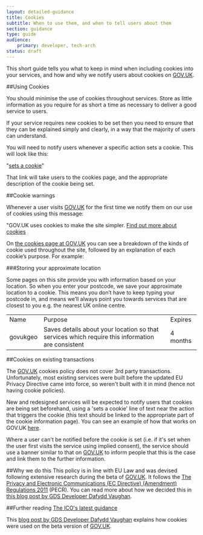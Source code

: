 ```yaml
---
layout: detailed-guidance
title: Cookies
subtitle: When to use them, and when to tell users about them
section: guidance
type: guide
audience:
    primary: developer, tech-arch
status: draft
---
```



This short guide tells you what to keep in mind when including cookies into your services, and how and why we notify users about cookies on [GOV.UK](http://www.gov.uk).

##Using Cookies

You should minimise the use of cookies throughout services. Store as little information as you require for as short a time as necessary to deliver a good service to users.

If your service requires new cookies to be set then you need to ensure that they can be explained simply and clearly, in a way that the majority of users can understand.

You will need to notify users whenever a specific action sets a cookie. This will look like this:

"[sets a cookie](https://www.gov.uk/support/cookies#)"

That link will take users to the cookies page, and the appropriate description of the cookie being set.


##Cookie warnings

Whenever a user visits [GOV.UK](http://www.gov.uk) for the first time we notify them on our use of cookies using this message:

"GOV.UK uses cookies to make the site simpler. [Find out more about cookies](https://www.gov.uk/support/cookies)

On [the cookies page at GOV.UK](https://www.gov.uk/support/cookies) you can see a breakdown of the kinds of cookie used throughout the site, followed by an explanation of each cookie’s purpose. For example:

###Storing your approximate location

Some pages on this site provide you with information based on your location. So when you enter your postcode, we save your approximate location to a cookie. This means you don’t have to keep typing your postcode in, and means we’ll always point you towards services that are closest to you e.g. the nearest UK online centre.

<table>
    <tr>
        <td>Name</td>
        <td>Purpose</td>
        <td>Expires</td>
    </tr>
    <tr>
        <td>govukgeo</td>
        <td>Saves details about your location so that services which require this information are consistent</td>
        <td>4 months</td>
    </tr>
</table>

##Cookies on existing transactions

The [GOV.UK](https://www.gov.uk) cookies policy does not cover 3rd party transactions. Unfortunately, most existing services were built before the updated EU Privacy Directive came into force, so weren't built with it in mind (hence not having cookie policies).

New and redesigned services will be expected to notify users that cookies are being set beforehand, using a 'sets a cookie' line of text near the action that triggers the cookie (this text should be linked to the appropriate part of the cookie information page).  You can see an example of how that works on GOV.UK [here](https://www.gov.uk/dvla-offices).

Where a user can't be notified before the cookie is set (i.e. if it's set when the user first visits the service using implied consent), the service should use a banner similar to that on [GOV.UK](http://www.gov.uk) to inform people that this is the case and link them to the further information.

##Why we do this
This policy is in line with EU Law and was devised following extensive research during the beta of [GOV.UK](https://www.gov.uk). It follows the [The Privacy and Electronic Communications (EC Directive) (Amendment) Regulations 2011](http://www.legislation.gov.uk/uksi/2011/1208/contents/made) (PECR). You can read more about how we decided this in [this blog post by GDS Developer Dafydd Vaughan](http://digital.cabinetoffice.gov.uk/2012/01/12/cookies-on-the-beta/).


##Further reading
[The ICO's latest guidance](http://www.ico.gov.uk/for_organisations/privacy_and_electronic_communications/the_guide/cookies.aspx)

This [blog post by GDS Developer Dafydd Vaughan](http://digital.cabinetoffice.gov.uk/2012/01/12/cookies-on-the-beta/) explains how cookies were used on the beta version of [GOV.UK](http://www.gov.uk).

